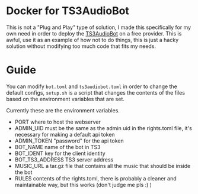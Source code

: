 # Docker for TS3AudioBot

This is not a "Plug and Play" type of solution, I made this specifically for my own need in order to deploy the [TS3AudioBot](https://github.com/Splamy/TS3AudioBot) on a free provider. This is awful, use it as an example of how not to do things, this is just a hacky solution without modifying too much code that fits my needs.

# Guide

You can modify `bot.toml` and `ts3audiobot.toml` in order to change the default configs, `setup.sh` is a script that changes the contents of the files based on the environment variables that are set.

Currently these are the environment variables.

- PORT where to host the webserver
- ADMIN_UID must be the same as the admin uid in the rights.toml file, it's necessary for making a default api token
- ADMIN_TOKEN "password" for the api token
- BOT_NAME name of the bot in TS3
- BOT_IDENT key for the client identity
- BOT_TS3_ADDRESS TS3 server address
- MUSIC_URL a tar.gz file that contains all the music that should be inside the bot
- RULES contents of the rights.toml, there is probably a cleaner and maintainable way, but this works (don't judge me pls :) )
